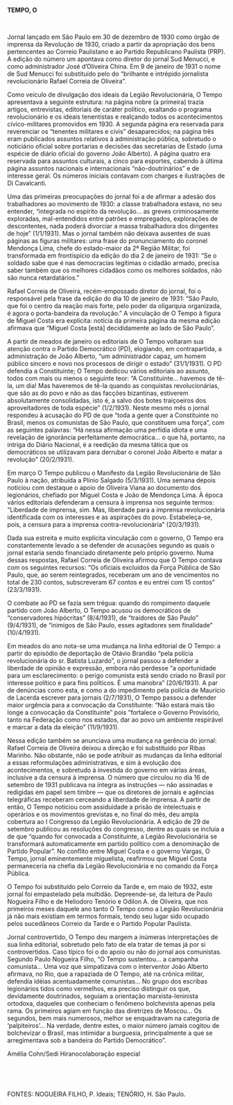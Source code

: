 **TEMPO, O**

 

Jornal lançado em São Paulo em 30 de dezembro de 1930 como órgão de
imprensa da Revolução de 1930, criado a partir da apropriação dos bens
pertencentes ao Correio Paulistano e ao Partido Republicano Paulista
(PRP). A edição do número um apontava como diretor do jornal Sud
Menucci, e como administrador José d’Oliveira China. Em 9 de janeiro de
1931 o nome de Sud Menucci foi substituído pelo do “brilhante e
intrépido jornalista revolucionário Rafael Correia de Oliveira”.

Como veículo de divulgação dos ideais da Legião Revolucionária, O Tempo
apresentava a seguinte estrutura: na página nobre (a primeira) trazia
artigos, entrevistas, editoriais de caráter político, exaltando o
programa revolucionário e os ideais tenentistas e realçando todos os
acontecimentos cívico-militares promovidos em 1930. A segunda página era
reservada para reverenciar os “tenentes militares e civis”
desaparecidos; na página três eram publicados assuntos relativos à
administração pública, sobretudo o noticiário oficial sobre portarias e
decisões das secretarias de Estado (uma espécie de diário oficial do
governo João Alberto). A página quatro era reservada para assuntos
culturais, a cinco para esportes, cabendo à última página assuntos
nacionais e internacionais “não-doutrinários” e de interesse geral. Os
números iniciais contavam com charges e ilustrações de Di Cavalcanti.

Uma das primeiras preocupações do jornal foi a de afirmar a adesão dos
trabalhadores ao movimento de 1930: a classe trabalhadora estava, no seu
entender, “integrada no espírito da revolução... as greves
criminosamente exploradas, mal-entendidos entre patrões e empregados,
explorações de descontentes, nada poderá divorciar a massa trabalhadora
dos dirigentes de hoje” (1/1/1931). Mas o jornal também não deixava
ausentes de suas páginas as figuras militares: uma frase do
pronunciamento do coronel Mendonça Lima, chefe do estado-maior da 2ª
Região Militar, foi transformada em frontispício da edição do dia 2 de
janeiro de 1931: “Se o soldado sabe que é nas democracias legítimas o
cidadão armado, precisa saber também que os melhores cidadãos como os
melhores soldados, não são nunca retardatários.”

Rafael Correia de Oliveira, recém-empossado diretor do jornal, foi o
responsável pela frase da edição do dia 10 de janeiro de 1931: “São
Paulo, que foi o centro da reação mais forte, pelo poder da oligarquia
organizada, é agora o porta-bandeira da revolução.” A vinculação de O
Tempo à figura de Miguel Costa era explícita: notícia da primeira página
da mesma edição afirmava que “Miguel Costa [está] decididamente ao lado
de São Paulo”.

A partir de meados de janeiro os editoriais de O Tempo voltaram sua
atenção contra o Partido Democrático (PD), elogiando, em contrapartida,
a administração de João Alberto, “um administrador capaz, um homem
público sincero e novo nos processos de dirigir o estado” (31/1/1931). O
PD defendia a Constituinte; O Tempo dedicou vários editoriais ao
assunto, todos com mais ou menos o seguinte teor: “A Constituinte...
havemos de tê-la, um dia! Mas haveremos de tê-la quando as conquistas
revolucionárias, que são as do povo e não as das facções bizantinas,
estiverem absolutamente consolidadas, isto é, a salvo dos botes
traiçoeiros dos aproveitadores de toda espécie” (1/2/1931). Neste mesmo
mês o jornal respondeu à acusação do PD de que “toda a gente quer a
Constituinte no Brasil, menos os comunistas de São Paulo, que constituem
uma força”, com as seguintes palavras: “Há nessa afirmação uma perfídia
idiota e uma revelação de ignorância perfeitamente democrática... o que
há, portanto, na intriga do Diário Nacional, é a reedição da mesma
tática que os democráticos se utilizavam para derrubar o coronel João
Alberto e matar a revolução” (20/2/1931).

Em março O Tempo publicou o Manifesto da Legião Revolucionária de São
Paulo à nação, atribuída a Plínio Salgado (5/3/1931). Uma semana depois
noticiou com destaque o apoio de Oliveira Viana ao documento dos
legionários, chefiado por Miguel Costa e João de Mendonça Lima. À época
vários editoriais defenderam a censura à imprensa nos seguinte termos:
“Liberdade de imprensa, sim. Mas, liberdade para a imprensa
revolucionária identificada com os interesses e as aspirações do povo.
Estabeleça-se, pois, a censura para a imprensa contra-revolucionária”
(20/3/1931).

Dada sua estreita e muito explícita vinculação com o governo, O Tempo
era constantemente levado a se defender de acusações segundo as quais o
jornal estaria sendo financiado diretamente pelo próprio governo. Numa
dessas respostas, Rafael Correia de Oliveira afirmou que O Tempo contava
com os seguintes recursos: “Os oficiais excluídos da Força Pública de
São Paulo, que, ao serem reintegrados, receberam um ano de vencimentos
no total de 230 contos, subscreveram 67 contos e eu entrei com 15
contos” (23/3/1931).

O combate ao PD se fazia sem trégua: quando do rompimento daquele
partido com João Alberto, O Tempo acusou os democráticos de
“conservadores hipócritas” (8/4/1931), de “traidores de São Paulo”
(9/4/1931), de “inimigos de São Paulo, esses agitadores sem finalidade”
(10/4/1931).

Em meados do ano nota-se uma mudança na linha editorial de O Tempo: a
partir do episódio de deportação de Otávio Brandão “pela polícia
revolucionária do sr. Batista Luzardo”, o jornal passou a defender a
liberdade de opinião e expressão, embora não perdesse “a oportunidade
para um esclarecimento: o perigo comunista está sendo criado no Brasil
por interesse político e para fins políticos. É uma manobra”
(20/6/1931). A par de denúncias como esta, e como a do impedimento pela
polícia de Maurício de Lacerda escrever para jornais (2/7/1931), O Tempo
passou a defender maior urgência para a convocação da Constituinte: “Não
estará mais tão longe a convocação da Constituinte” pois “fortalece o
Governo Provisório, tanto na Federação como nos estados, dar ao povo um
ambiente respirável e marcar a data da eleição” (11/9/1931).

Nessa edição também se anunciava uma mudança na gerência do jornal:
Rafael Correia de Oliveira deixou a direção e foi substituído por Ribas
Marinho. Não obstante, não se pode atribuir as mudanças da linha
editorial a essas reformulações administrativas, e sim à evolução dos
acontecimentos, e sobretudo à investida do governo em várias áreas,
inclusive a da censura à imprensa. O número que circulou no dia 16 de
setembro de 1931 publicava na íntegra as instruções — não assinadas e
redigidas em papel sem timbre — que os diretores de jornais e agências
telegráficas receberam cerceando a liberdade de imprensa. A partir de
então, O Tempo noticiou com assiduidade a prisão de intelectuais e
operários e os movimentos grevistas e, no final do mês, deu ampla
cobertura ao I Congresso da Legião Revolucionária. A edição de 29 de
setembro publicou as resoluções do congresso, dentre as quais se incluía
a de que “quando for convocada a Constituinte, a Legião Revolucionária
se transformará automaticamente em partido político com a denominação de
Partido Popular”. No conflito entre Miguel Costa e o governo Vargas, O
Tempo, jornal eminentemente miguelista, reafirmou que Miguel Costa
permaneceria na chefia da Legião Revolucionária e no comando da Força
Pública.

O Tempo foi substituído pelo Correio da Tarde e, em maio de 1932, este
jornal foi empastelado pela multidão. Depreende-se, da leitura de Paulo
Nogueira Filho e de Heliodoro Tenório e Odilon A. de Oliveira, que nos
primeiros meses daquele ano tanto O Tempo como a Legião Revolucionária
já não mais existiam em termos formais, tendo seu lugar sido ocupado
pelos sucedâneos Correio da Tarde e o Partido Popular Paulista.

Jornal controvertido, O Tempo deu margem a inúmeras interpretações de
sua linha editorial, sobretudo pelo fato de ela tratar de temas já por
si controvertidos. Caso típico foi o do apoio ou não do jornal aos
comunistas. Segundo Paulo Nogueira Filho, “O Tempo sustentou... a
campanha comunista... Uma voz que simpatizava com o interventor João
Alberto afirmava, no Rio, que a rapaziada de O Tempo, até na crônica
militar, defendia idéias acentuadamente comunistas... No grupo dos
escribas legionários tidos como vermelhos, era preciso distinguir os
que, devidamente doutrinados, seguiam a orientação marxista-leninista
ortodoxa, daqueles que conheciam o fenômeno bolchevista apenas pela
rama. Os primeiros agiam em função das diretrizes de Moscou... Os
segundos, bem mais numerosos, melhor se enquadravam na categoria de
‘palpiteiros’... Na verdade, dentre estes, o maior número jamais cogitou
de bolchevizar o Brasil, mas intimidar a burguesia, principalmente a que
se arregimentava sob a bandeira do Partido Democrático”.

Amélia Cohn/Sedi Hiranocolaboração especial

 

 

FONTES: NOGUEIRA FILHO, P. Ideais; TENÓRIO, H. São Paulo.

 
